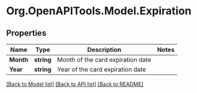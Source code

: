 # Org.OpenAPITools.Model.Expiration
## Properties

Name | Type | Description | Notes
------------ | ------------- | ------------- | -------------
**Month** | **string** | Month of the card expiration date | 
**Year** | **string** | Year of the card expiration date | 

[[Back to Model list]](../README.md#documentation-for-models) [[Back to API list]](../README.md#documentation-for-api-endpoints) [[Back to README]](../README.md)

